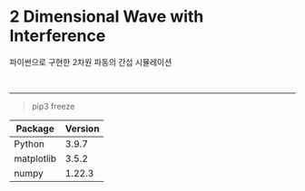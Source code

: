 # 2 Dimensional Wave with Interference

파이썬으로 구현한 2차원 파동의 간섭 시뮬레이션

<br>

*****

> pip3 freeze

|Package|Version|
|-----|------|
|Python|3.9.7|
|matplotlib|3.5.2|
|numpy|1.22.3|
